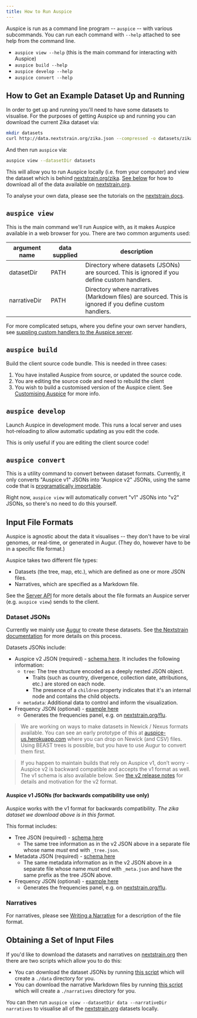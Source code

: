 ```yaml
---
title: How to Run Auspice
---
```



Auspice is run as a command line program -- `auspice` -- with various subcommands.
You can run each command with `--help` attached to see help from the command line.

* `auspice view --help` (this is the main command for interacting with Auspice)
* `auspice build --help`
* `auspice develop --help`
* `auspice convert --help`


## How to Get an Example Dataset Up and Running

In order to get up and running you'll need to have some datasets to visualise.
For the purposes of getting Auspice up and running you can download the current Zika dataset via:

```bash
mkdir datasets
curl http://data.nextstrain.org/zika.json --compressed -o datasets/zika.json
```

And then run `auspice` via:
```bash
auspice view --datasetDir datasets
```

This will allow you to run Auspice locally (i.e. from your computer) and view the dataset which is behind [nextstrain.org/zika](https://nextstrain.org/zika).
[See below](#obtaining-a-set-of-input-files) for how to download all of the data available on [nextstrain.org](https://nextstrain.org).


To analyse your own data, please see the tutorials on the [nextstrain docs](https://nextstrain.org/docs/).

## `auspice view`

This is the main command we'll run Auspice with, as it makes Auspice available in a web browser for you.
There are two common arguments used:

| argument name | data supplied | description |
| --------      | ----------     | --------    |
|datasetDir    | PATH   |    Directory where datasets (JSONs) are sourced. This is  ignored if you define custom handlers. |
|narrativeDir    | PATH   |  Directory where narratives (Markdown files) are  sourced. This is ignored if you define custom handlers. |

For more complicated setups, where you define your own server handlers, see [suppling custom handlers to the Auspice server](server/api.md#suppling-custom-handlers-to-the-auspice-server).

## `auspice build`

Build the client source code bundle.
This is needed in three cases:
1. You have installed Auspice from source, or updated the source code.
1. You are editing the source code and need to rebuild the client
1. You wish to build a customised version of the Auspice client.
See [Customising Auspice](customise-client/introduction.md) for more info.


## `auspice develop`

Launch Auspice in development mode. This runs a local server and uses
hot-reloading to allow automatic updating as you edit the code.

This is only useful if you are editing the client source code!

## `auspice convert`

This is a utility command to convert between dataset formats.
Currently, it only converts "Auspice v1" JSONs into "Auspice v2" JSONs, using the same code that is [programatically importable](server/api.md#convertfromv1).

Right now, `auspice view` will automatically convert "v1" JSONs into "v2" JSONs, so there's no need to do this yourself.


## Input File Formats

Auspice is agnostic about the data it visualises -- they don't have to be viral genomes, or real-time, or generated in Augur.
(They do, however have to be in a specific file format.)

Auspice takes two different file types: 
* Datasets (the tree, map, etc.), which are defined as one or more JSON files.
* Narratives, which are specified as a Markdown file.

See the [Server API](server/api.md) for more details about the file formats an Auspice server (e.g. `auspice view`) sends to the client.

### Dataset JSONs

Currently we mainly use [Augur](https://github.com/nextstrain/augur) to create these datasets.
See [the Nextstrain documentation](https://nextstrain.org/docs/bioinformatics/introduction-to-augur) for more details on this process.

Datasets JSONs include:
* Auspice v2 JSON (required) - [schema here](https://github.com/nextstrain/augur/blob/master/augur/data/schema-export-v2.json). It includes the following information:
  * `tree`: The tree structure encoded as a deeply nested JSON object.
    * Traits (such as country, divergence, collection date, attributions, etc.) are stored on each node. 
    * The presence of a `children` property indicates that it's an internal node and contains the child objects. 
  * `metadata`: Additional data to control and inform the visualization. 
* Frequency JSON (optional) - [example here](http://data.nextstrain.org/flu_seasonal_h3n2_ha_2y_tip-frequencies.json)
  * Generates the frequencies panel, e.g. on [nextstrain.org/flu](https://nextstrain.org/flu).

> We are working on ways to make datasets in Newick / Nexus formats available. You can see an early prototype of this at [auspice-us.herokuapp.com](https://auspice-us.herokuapp.com/) where you can drop on Newick (and CSV) files.
Using BEAST trees is possible, but you have to use Augur to convert them first.

> If you happen to maintain builds that rely on Auspice v1, don’t worry - Auspice v2 is backward compatible and accepts the v1 format as well. The v1 schema is also available below.
See [the v2 release notes](releases/v2.md) for details and motivation for the v2 format.

#### Auspice v1 JSONs (for backwards compatibility use only)

Auspice works with the v1 format for backwards compatibility. _The zika dataset we download above is in this format._

This format includes:
* Tree JSON (required) - [schema here](https://github.com/nextstrain/augur/blob/master/augur/data/schema-export-v1-tree.json)
  * The same tree information as in the v2 JSON above in a separate file whose name _must_ end with `_tree.json`.
* Metadata JSON (required) - [schema here](https://github.com/nextstrain/augur/blob/master/augur/data/schema-export-v1-meta.json)
  * The same metadata information as in the v2 JSON above in a separate file whose name _must_ end with `_meta.json` and have the same prefix as the tree JSON above. 
* Frequency JSON (optional) - [example here](http://data.nextstrain.org/flu_seasonal_h3n2_ha_2y_tip-frequencies.json)
  * Generates the frequencies panel, e.g. on [nextstrain.org/flu](https://nextstrain.org/flu). 


### Narratives
For narratives, please see [Writing a Narrative](narratives/how-to-write.md) for a description of the file format.


## Obtaining a Set of Input Files

If you'd like to download the datasets and narratives on [nextstrain.org](https://nextstrain.org) then there are two scripts which allow you to do this:

* You can download the dataset JSONs by running [this script](https://github.com/nextstrain/auspice/blob/master/scripts/get-data.sh) which will create a `./data` directory for you.
* You can download the narrative Markdown files by running [this script](https://github.com/nextstrain/auspice/blob/master/scripts/get-narratives.sh) which will create a `./narratives` directory for you.

You can then run `auspice view --datasetDir data --narrativeDir narratives` to visualise all of the [nextstrain.org](https://nextstrain.org) datasets locally.
